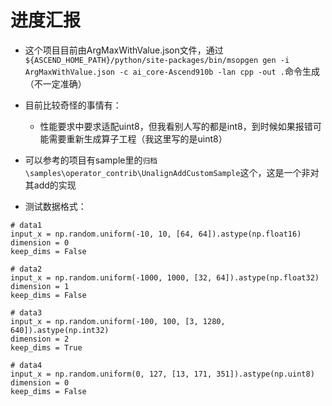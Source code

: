# 进度汇报

* 这个项目目前由ArgMaxWithValue.json文件，通过`${ASCEND_HOME_PATH}/python/site-packages/bin/msopgen gen -i ArgMaxWithValue.json -c ai_core-Ascend910b -lan cpp -out .`命令生成（不一定准确）

* 目前比较奇怪的事情有：
    * 性能要求中要求适配uint8，但我看别人写的都是int8，到时候如果报错可能需要重新生成算子工程（我这里写的是uint8）


* 可以参考的项目有sample里的`归档\samples\operator_contrib\UnalignAddCustomSample`这个，这是一个非对其add的实现

* 测试数据格式：
```
# data1
input_x = np.random.uniform(-10, 10, [64, 64]).astype(np.float16)
dimension = 0
keep_dims = False

# data2
input_x = np.random.uniform(-1000, 1000, [32, 64]).astype(np.float32)
dimension = 1
keep_dims = False

# data3
input_x = np.random.uniform(-100, 100, [3, 1280, 640]).astype(np.int32)
dimension = 2
keep_dims = True

# data4
input_x = np.random.uniform(0, 127, [13, 171, 351]).astype(np.uint8)
dimension = 0
keep_dims = False
```